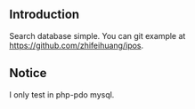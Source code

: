 Introduction
------------
Search database simple. You can git example at https://github.com/zhifeihuang/ipos. 

Notice
------------
I only test in php-pdo mysql.


